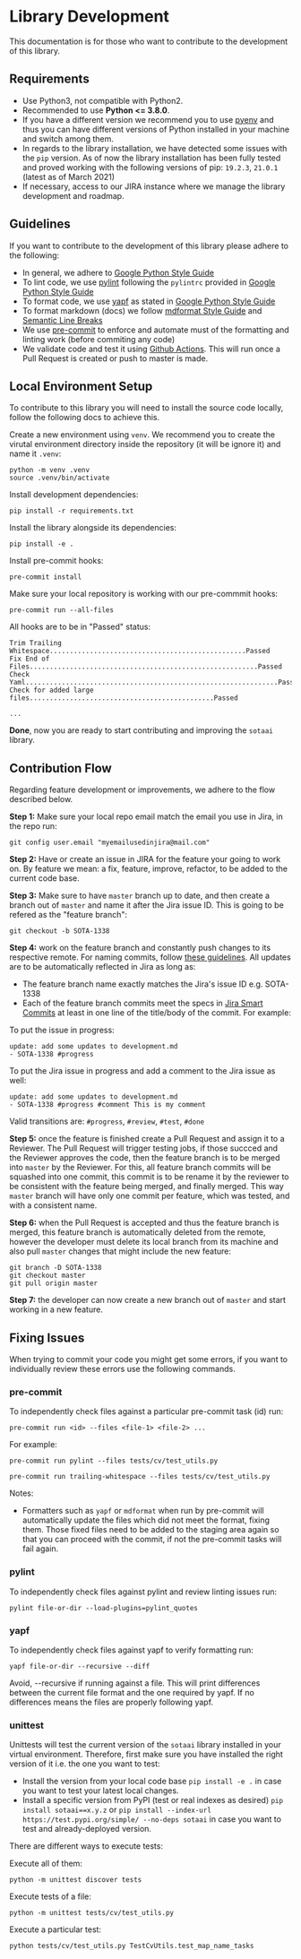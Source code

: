 # Library Development

This documentation is for those who want to contribute to the development of
this library.

## Requirements

- Use Python3, not compatible with Python2.
- Recommended to use **Python \<= 3.8.0**.
- If you have a different version we recommend you to use
  [pyenv](https://github.com/pyenv/pyenv) and thus you can have different
  versions of Python installed in your machine and switch among them.
- In regards to the library installation, we have detected some issues with
  the `pip` version. As of now the library installation has been fully tested
  and proved working with the following versions of pip: `19.2.3`, `21.0.1`
  (latest as of March 2021)
- If necessary, access to our JIRA instance where we manage the library
  development and roadmap.

## Guidelines

If you want to contribute to the development of this library please adhere to
the following:

- In general, we adhere to
  [Google Python Style Guide](https://google.github.io/styleguide/pyguide.html)
- To lint code, we use [pylint](https://github.com/PyCQA/pylint)
  following the `pylintrc` provided in [Google Python Style Guide](https://google.github.io/styleguide/pyguide.html)
- To format code, we use [yapf](https://github.com/google/yapf/)
  as stated in [Google Python Style Guide](https://google.github.io/styleguide/pyguide.html)
- To format markdown (docs) we follow [mdformat Style Guide](https://github.com/executablebooks/mdformat/blob/master/STYLE.md)
  and [Semantic Line Breaks](https://sembr.org/)
- We use [pre-commit](https://pre-commit.com/) to enforce and automate
  must of the formatting and linting work (before commiting any code)
- We validate code and test it using [Github Actions](https://github.com/features/actions).
  This will run once a Pull Request is created or push to master is made.

## Local Environment Setup

To contribute to this library you will need to install the source code locally,
follow the following docs to achieve this.

Create a new environment using `venv`. We recommend you to create the virutal
environment directory inside the repository (it will be ignore it) and name it
`.venv`:

```
python -m venv .venv
source .venv/bin/activate
```

Install development dependencies:

```
pip install -r requirements.txt
```

Install the library alongside its dependencies:

```
pip install -e .
```

Install pre-commit hooks:

```
pre-commit install
```

Make sure your local repository is working with our pre-commmit hooks:

```
pre-commit run --all-files
```

All hooks are to be in "Passed" status:

```
Trim Trailing Whitespace.................................................Passed
Fix End of Files.........................................................Passed
Check Yaml...............................................................Passed
Check for added large files..............................................Passed

...

```

**Done**, now you are ready to start contributing and improving the `sotaai`
library.

## Contribution Flow

Regarding feature development or improvements, we adhere to the flow described
below.

**Step 1:** Make sure your local repo email match the email you use in Jira, in
the repo run:

```
git config user.email "myemailusedinjira@mail.com"
```

**Step 2:** Have or create an issue in JIRA for the feature your going to work
on. By feature we mean: a fix, feature, improve, refactor, to be added to the
current code base.

**Step 3:** Make sure to have `master` branch up to date, and then create a
branch out of `master` and name it after the Jira issue ID. This is going to be
refered as the "feature branch":

```
git checkout -b SOTA-1338
```

**Step 4:** work on the feature branch and constantly push changes to its
respective remote. For naming commits, follow [these
guidelines](https://github.com/stateoftheartai/sotaai/blob/master/docs/common/commits.md).
All updates are to be automatically reflected in Jira as long as:

- The feature branch name exactly matches the Jira's issue ID e.g. SOTA-1338
- Each of the feature branch commits meet the specs in [Jira Smart
  Commits](https://support.atlassian.com/jira-software-cloud/docs/process-issues-with-smart-commits/)
  at least in one line of the title/body of the commit. For example:

To put the issue in progress:

```
update: add some updates to development.md
- SOTA-1338 #progress
```

To put the Jira issue in progress and add a comment to the Jira issue as well:

```
update: add some updates to development.md
- SOTA-1338 #progress #comment This is my comment
```

Valid transitions are: `#progress`, `#review`, `#test`, `#done`

**Step 5:** once the feature is finished create a Pull Request and assign it to
a Reviewer. The Pull Request will trigger testing jobs, if those succced and the
Reviewer approves the code, then the feature branch is to be merged into
`master` by the Reviewer. For this, all feature branch commits will be squashed
into one commit, this commit is to be rename it by the reviewer to be consistent
with the feature being merged, and finally merged. This way `master` branch will
have only one commit per feature, which was tested, and with a consistent name.

**Step 6:** when the Pull Request is accepted and thus the feature branch is
merged, this feature branch is automatically deleted from the remote, however
the developer must delete its local branch from its machine and also pull
`master` changes that might include the new feature:

```
git branch -D SOTA-1338
git checkout master
git pull origin master
```

**Step 7:** the developer can now create a new branch out of `master` and start
working in a new feature.

## Fixing Issues

When trying to commit your code you might get some errors, if you want to
individually review these errors use the following commands.

### pre-commit

To independently check files against a particular pre-commit task (id) run:

```
pre-commit run <id> --files <file-1> <file-2> ...
```

For example:

```
pre-commit run pylint --files tests/cv/test_utils.py

pre-commit run trailing-whitespace --files tests/cv/test_utils.py
```

Notes:

- Formatters such as `yapf` or `mdformat` when run by pre-commit will
  automatically update the files which did not meet the format, fixing them.
  Those fixed files need to be added to the staging area again so that you can
  proceed with the commit, if not the pre-commit tasks will fail again.

### pylint

To independently check files against pylint and review linting issues run:

```
pylint file-or-dir --load-plugins=pylint_quotes
```

### yapf

To independently check files against yapf to verify formatting run:

```
yapf file-or-dir --recursive --diff
```

Avoid, --recursive if running against a file. This will print differences
between the current file format and the one required by yapf. If no differences
means the files are properly following yapf.

### unittest

Unittests will test the current version of the `sotaai` library installed in your
virtual environment. Therefore, first make sure you have installed the right
version of it i.e. the one you want to test:

- Install the version from your local code base
  `pip install -e .` in case you want to test
  your latest local changes.
- Install a specific version from PyPI
  (test or real indexes as desired)
  `pip install sotaai==x.y.z` or
  `pip install --index-url https://test.pypi.org/simple/ --no-deps sotaai`
  in case you want to test and already-deployed version.

There are different ways to execute tests:

Execute all of them:

```
python -m unittest discover tests
```

Execute tests of a file:

```
python -m unittest tests/cv/test_utils.py
```

Execute a particular test:

```
python tests/cv/test_utils.py TestCvUtils.test_map_name_tasks
```

